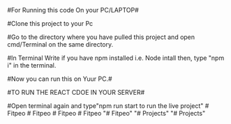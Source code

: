#For Running this code On your PC/LAPTOP#

#Clone this project to your Pc

#Go to the directory where you have pulled this project and open cmd/Terminal on the same directory.

#In Terminal Write if you have npm installed i.e. Node intall then, type "npm i" in the terminal.

#Now you can run this on Yuur PC.#

#TO RUN THE REACT CDOE IN YOUR SERVER#

#Open terminal again and type"npm run start to run the live project"
#   F i t p e o  
 #   F i t p e o  
 #   F i t p e o  
 #   F i t p e o  
 "# Fitpeo" 
"# Projects" 
"# Projects" 

